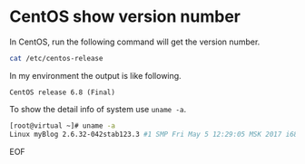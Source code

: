 # CentOS show version number
In CentOS, run the following command will get the version number.
```bash
cat /etc/centos-release
```
In my environment the output is like following.
```
CentOS release 6.8 (Final)
```

To show the detail info of system use `uname -a`.
```bash
[root@virtual ~]# uname -a
Linux myBlog 2.6.32-042stab123.3 #1 SMP Fri May 5 12:29:05 MSK 2017 i686 i686 i386 GNU/Linux
```

EOF